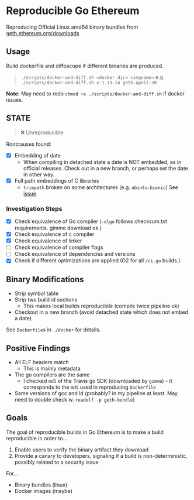 # Reproducible Go Ethereum

Reproducing Official Linux amd64 binary bundles from [geth.ethereum.org/downloads](https://geth.ethereum.org/downloads)

## Usage

Build dockerfile and diffoscope if different binaries are produced.

> `./scripts/docker-and-diff.sh <docker dir> <imgname>`
> e.g. `./scripts/docker-and-diff.sh v.1.13.14 geth-april-20`

**Note:** May need to redo `chmod +x ./scripts/docker-and-diff.sh` if docker issues.

## STATE

> ❌ Unreproducible

Rootcauses found:

- [x] Embedding of date
  - When compiling in detached state a date is NOT embedded, as in official releases. Check out in a new branch, or perhaps set the date in other way.
- [x] Full path embeddings of C libraries
  - `trimpath` broken on some architectures (e.g. `ubintu:bionic`) See [issue](https://github.com/golang/go/issues/67011)

### Investigation Steps

- [x] Check equivalence of Go compiler (`-dlgo` follows checksum.txt requirements. gimme download ok.)
- [x] Check equivalence of c compiler
- [x] Check equivalence of linker
- [ ] Check equivalence of compiler flags
- [ ] Check equivalence of dependencies and versions
- [x] Check if different optimizations are applied (O2 for all `/ci.go` builds.)

## Binary Modifications

- Strip symbol table
- Strip two build id sections
  - This makes local builds reproducibile (compile twice pipeline ok)
- Checkout in a new branch (avoid detached state which does not embed a date)

See `Dockerfile`s in `./docker` for details.

## Positive Findings

- All ELF headers match
  - This is mainly metadata
- The go compilers are the same
  - I checked `md5` of the Travis go SDK (downloaded by `gimme`) - it corresponds to the `md5` used in reproducing `Dockerfile`
- Same versions of gcc and ld (probably? in my pipeline at least. May need to double check w. `readelf -p geth-bundle`)

## Goals

The goal of reproducible builds in Go Ethereum is to make a build reproducible in order to...

1. Enable users to verify the binary artifact they download
2. Provide a canary to developers, signaling if a build is non-deterministic, possibly
   related to a security issue

For...

- Binary bundles (linux)
- Docker images (maybe)
